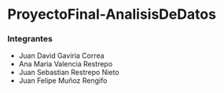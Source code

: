 # ProyectoFinal-AnalisisDeDatos

### Integrantes
- Juan David Gaviria Correa
- Ana Maria Valencia Restrepo
- Juan Sebastian Restrepo Nieto
- Juan Felipe Muñoz Rengifo
